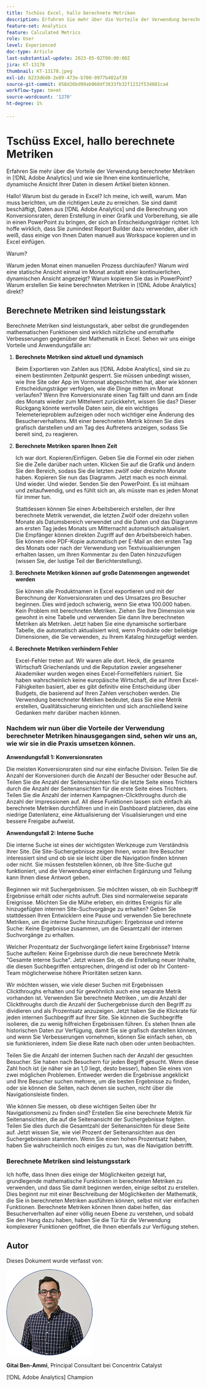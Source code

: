 ```yaml
---
title: Tschüss Excel, hallo berechnete Metriken
description: Erfahren Sie mehr über die Vorteile der Verwendung berechneter Metriken in [!DNL Adobe Analytics] und wie sie Ihnen eine kontinuierliche, dynamische Ansicht Ihrer Daten in diesem Artikel bieten können.
feature-set: Analytics
feature: Calculated Metrics
role: User
level: Experienced
doc-type: Article
last-substantial-update: 2023-05-02T00:00:00Z
jira: KT-13178
thumbnail: KT-13178.jpeg
exl-id: b233d6d0-2e89-473e-b700-9977b402af39
source-git-commit: 058d26bd99ab060df3633fb32f1232f534881ca4
workflow-type: tm+mt
source-wordcount: '1270'
ht-degree: 1%

---
```


# Tschüss Excel, hallo berechnete Metriken

Erfahren Sie mehr über die Vorteile der Verwendung berechneter Metriken in [!DNL Adobe Analytics] und wie sie Ihnen eine kontinuierliche, dynamische Ansicht Ihrer Daten in diesem Artikel bieten können.

Hallo! Warum bist du gerade in Excel? Ich meine, ich weiß, warum. Man muss berichten, um die richtigen Leute zu erreichen. Sie sind damit beschäftigt, Daten aus [!DNL Adobe Analytics] und die Berechnung von Konversionsraten, deren Erstellung in einer Grafik und Vorbereitung, sie alle in einen PowerPoint zu bringen, der sich an Entscheidungsträger richtet. Ich hoffe wirklich, dass Sie zumindest Report Builder dazu verwenden, aber ich weiß, dass einige von Ihnen Daten manuell aus Workspace kopieren und in Excel einfügen.

Warum?

Warum jeden Monat einen manuellen Prozess durchlaufen? Warum wird eine statische Ansicht einmal im Monat anstatt einer kontinuierlichen, dynamischen Ansicht angezeigt? Warum kopieren Sie das in PowerPoint? Warum erstellen Sie keine berechneten Metriken in [!DNL Adobe Analytics] direkt?

## Berechnete Metriken sind leistungsstark

Berechnete Metriken sind leistungsstark, aber selbst die grundlegenden mathematischen Funktionen sind wirklich nützliche und ernsthafte Verbesserungen gegenüber der Mathematik in Excel. Sehen wir uns einige Vorteile und Anwendungsfälle an:

1. **Berechnete Metriken sind aktuell und dynamisch**

   Beim Exportieren von Zahlen aus [!DNL Adobe Analytics], sind sie zu einem bestimmten Zeitpunkt gesperrt. Sie müssen unbedingt wissen, wie Ihre Site oder App im Vormonat abgeschnitten hat, aber wie können Entscheidungsträger verfolgen, wie die Dinge mitten im Monat verlaufen? Wenn Ihre Konversionsrate einen Tag fällt und dann am Ende des Monats wieder zum Mittelwert zurückkehrt, wissen Sie das? Dieser Rückgang könnte wertvolle Daten sein, die ein wichtiges Telemeterieproblem aufzeigen oder noch wichtiger eine Änderung des Besucherverhaltens. Mit einer berechneten Metrik können Sie dies grafisch darstellen und am Tag des Auftretens anzeigen, sodass Sie bereit sind, zu reagieren.

1. **Berechnete Metriken sparen Ihnen Zeit**

   Ich war dort. Kopieren/Einfügen. Geben Sie die Formel ein oder ziehen Sie die Zelle darüber nach unten. Klicken Sie auf die Grafik und ändern Sie den Bereich, sodass Sie die letzten zwölf oder dreizehn Monate haben. Kopieren Sie nun das Diagramm. Jetzt mach es noch einmal. Und wieder. Und wieder. Senden Sie den PowerPoint. Es ist mühsam und zeitaufwendig, und es fühlt sich an, als müsste man es jeden Monat für immer tun.

   Stattdessen können Sie einen Arbeitsbereich erstellen, der Ihre berechnete Metrik verwendet, die letzten Zwölf oder dreizehn vollen Monate als Datumsbereich verwendet und die Daten und das Diagramm am ersten Tag jedes Monats um Mitternacht automatisch aktualisiert. Die Empfänger können direkten Zugriff auf den Arbeitsbereich haben. Sie können eine PDF-Kopie automatisch per E-Mail an den ersten Tag des Monats oder nach der Verwendung von Textvisualisierungen erhalten lassen, um Ihren Kommentar zu den Daten hinzuzufügen (wissen Sie, der lustige Teil der Berichterstellung).

1. **Berechnete Metriken können auf große Datenmengen angewendet werden**

   Sie können alle Produktnamen in Excel exportieren und mit der Berechnung der Konversionsraten und des Umsatzes pro Besucher beginnen. Dies wird jedoch schwierig, wenn Sie etwa 100.000 haben. Kein Problem mit berechneten Metriken. Ziehen Sie Ihre Dimension wie gewohnt in eine Tabelle und verwenden Sie dann Ihre berechneten Metriken als Metriken. Jetzt haben Sie eine dynamische sortierbare Tabelle, die automatisch aktualisiert wird, wenn Produkte oder beliebige Dimensionen, die Sie verwenden, zu Ihrem Katalog hinzugefügt werden.

1. **Berechnete Metriken verhindern Fehler**

   Excel-Fehler treten auf. Wir waren alle dort. Heck, die gesamte Wirtschaft Griechenlands und die Reputation zweier angesehener Akademiker wurden wegen eines Excel-Formelfehlers ruiniert. Sie haben wahrscheinlich keine europäische Wirtschaft, die auf Ihren Excel-Fähigkeiten basiert, aber es gibt definitiv eine Entscheidung über Budgets, die basierend auf Ihren Zahlen verschoben werden. Die Verwendung berechneter Metriken bedeutet, dass Sie eine Metrik erstellen, Qualitätssicherung einrichten und sich anschließend keine Gedanken mehr darüber machen können.

### Nachdem wir nun über die Vorteile der Verwendung berechneter Metriken hinausgegangen sind, sehen wir uns an, wie wir sie in die Praxis umsetzen können.

**Anwendungsfall 1: Konversionsraten**

Die meisten Konversionsraten sind nur eine einfache Division. Teilen Sie die Anzahl der Konversionen durch die Anzahl der Besucher oder Besuche auf. Teilen Sie die Anzahl der Seitenansichten für die letzte Seite eines Trichters durch die Anzahl der Seitenansichten für die erste Seite eines Trichters. Teilen Sie die Anzahl der internen Kampagnen-Clickthroughs durch die Anzahl der Impressionen auf. All diese Funktionen lassen sich einfach als berechnete Metriken durchführen und in ein Dashboard platzieren, das eine niedrige Datenlatenz, eine Aktualisierung der Visualisierungen und eine bessere Freigabe aufweist.

**Anwendungsfall 2: Interne Suche**

Die interne Suche ist eines der wichtigsten Werkzeuge zum Verständnis Ihrer Site. Die Site-Suchergebnisse zeigen Ihnen, woran Ihre Besucher interessiert sind und ob sie sie leicht über die Navigation finden können oder nicht. Sie müssen feststellen können, ob Ihre Site-Suche gut funktioniert, und die Verwendung einer einfachen Ergänzung und Teilung kann Ihnen diese Antwort geben.

Beginnen wir mit Suchergebnissen. Sie möchten wissen, ob ein Suchbegriff Ergebnisse erhält oder nichts aufruft. Dies sind normalerweise separate Ereignisse. Möchten Sie die Mühe erleben, ein drittes Ereignis für alle hinzugefügten internen Site-Suchvorgänge zu erhalten? Geben Sie stattdessen Ihren Entwicklern eine Pause und verwenden Sie berechnete Metriken, um die interne Suche hinzuzufügen: Ergebnisse und interne Suche: Keine Ergebnisse zusammen, um die Gesamtzahl der internen Suchvorgänge zu erhalten.

Welcher Prozentsatz der Suchvorgänge liefert keine Ergebnisse? Interne Suche aufteilen: Keine Ergebnisse durch die neue berechnete Metrik &quot;Gesamte interne Suche&quot;. Jetzt wissen Sie, ob die Erstellung neuer Inhalte, die diesen Suchbegriffen entsprechen, dringend ist oder ob Ihr Content-Team möglicherweise höhere Prioritäten setzen kann.

Wir möchten wissen, wie viele dieser Suchen mit Ergebnissen Clickthroughs erhalten und für gewöhnlich auch eine separate Metrik vorhanden ist. Verwenden Sie berechnete Metriken , um die Anzahl der Clickthroughs durch die Anzahl der Suchergebnisse durch den Begriff zu dividieren und als Prozentsatz anzuzeigen. Jetzt haben Sie die Klickrate für jeden internen Suchbegriff auf Ihrer Site. Sie können die Suchbegriffe isolieren, die zu wenig hilfreichen Ergebnissen führen. Es stehen Ihnen alle historischen Daten zur Verfügung, damit Sie sie grafisch darstellen können, und wenn Sie Verbesserungen vornehmen, können Sie einfach sehen, ob sie funktionieren, indem Sie diese Rate nach oben oder unten beobachten.

Teilen Sie die Anzahl der internen Suchen nach der Anzahl der gesuchten Besucher. Sie haben nach Besuchern für jeden Begriff gesucht. Wenn diese Zahl hoch ist (je näher sie an 1,0 liegt, desto besser), haben Sie eines von zwei möglichen Problemen. Entweder werden die Ergebnisse angeklickt und Ihre Besucher suchen mehrere, um die besten Ergebnisse zu finden, oder sie können die Seiten, nach denen sie suchen, nicht über die Navigationsleiste finden.

Wie können Sie messen, ob diese wichtigen Seiten über Ihr Navigationsmenü zu finden sind? Erstellen Sie eine berechnete Metrik für Seitenansichten, die auf die Seitenansicht der Suchergebnisse folgten. Teilen Sie dies durch die Gesamtzahl der Seitenansichten für diese Seite auf. Jetzt wissen Sie, wie viel Prozent der Seitenansichten aus den Suchergebnissen stammten. Wenn Sie einen hohen Prozentsatz haben, haben Sie wahrscheinlich noch einiges zu tun, was die Navigation betrifft.

### Berechnete Metriken sind leistungsstark

Ich hoffe, dass Ihnen dies einige der Möglichkeiten gezeigt hat, grundlegende mathematische Funktionen in berechneten Metriken zu verwenden, und dass Sie damit beginnen werden, einige selbst zu erstellen. Dies beginnt nur mit einer Beschreibung der Möglichkeiten der Mathematik, die Sie in berechneten Metriken ausführen können, selbst mit vier einfachen Funktionen. Berechnete Metriken können Ihnen dabei helfen, das Besucherverhalten auf einer völlig neuen Ebene zu verstehen, und sobald Sie den Hang dazu haben, haben Sie die Tür für die Verwendung komplexerer Funktionen geöffnet, die Ihnen ebenfalls zur Verfügung stehen.

## Autor

Dieses Dokument wurde verfasst von:

![Gittai-Headshot](assets/gittai.png)

**Gitai Ben-Ammi**, Principal Consultant bei Concentrix Catalyst

[!DNL Adobe Analytics] Champion
